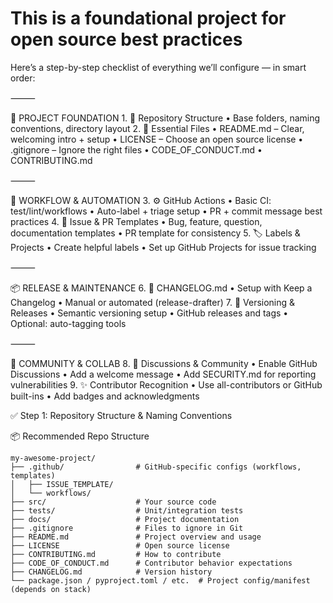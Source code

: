 # This is a foundational project for open source best practices

Here’s a step-by-step checklist of everything we’ll configure — in smart order:

⸻

🔧 PROJECT FOUNDATION 1. 📁 Repository Structure
• Base folders, naming conventions, directory layout 2. 📄 Essential Files
• README.md – Clear, welcoming intro + setup
• LICENSE – Choose an open source license
• .gitignore – Ignore the right files
• CODE_OF_CONDUCT.md
• CONTRIBUTING.md

⸻

🚥 WORKFLOW & AUTOMATION 3. ⚙️ GitHub Actions
• Basic CI: test/lint/workflows
• Auto-label + triage setup
• PR + commit message best practices 4. 📝 Issue & PR Templates
• Bug, feature, question, documentation templates
• PR template for consistency 5. 🏷️ Labels & Projects
• Create helpful labels
• Set up GitHub Projects for issue tracking

⸻

📦 RELEASE & MAINTENANCE 6. 📜 CHANGELOG.md
• Setup with Keep a Changelog
• Manual or automated (release-drafter) 7. 🔖 Versioning & Releases
• Semantic versioning setup
• GitHub releases and tags
• Optional: auto-tagging tools

⸻

👥 COMMUNITY & COLLAB 8. 💬 Discussions & Community
• Enable GitHub Discussions
• Add a welcome message
• Add SECURITY.md for reporting vulnerabilities 9. ✨ Contributor Recognition
• Use all-contributors or GitHub built-ins
• Add badges and acknowledgments

✅ Step 1: Repository Structure & Naming Conventions

📦 Recommended Repo Structure

```
my-awesome-project/
├── .github/                # GitHub-specific configs (workflows, templates)
│   ├── ISSUE_TEMPLATE/
│   └── workflows/
├── src/                    # Your source code
├── tests/                  # Unit/integration tests
├── docs/                   # Project documentation
├── .gitignore              # Files to ignore in Git
├── README.md               # Project overview and usage
├── LICENSE                 # Open source license
├── CONTRIBUTING.md         # How to contribute
├── CODE_OF_CONDUCT.md      # Contributor behavior expectations
├── CHANGELOG.md            # Version history
└── package.json / pyproject.toml / etc.  # Project config/manifest (depends on stack)
```
